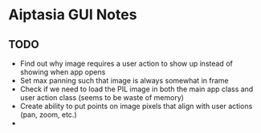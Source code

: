 # Aiptasia GUI Notes

## TODO
- Find out why image requires a user action to show up instead of showing when app opens
- Set max panning such that image is always somewhat in frame
- Check if we need to load the PIL image in both the main app class and user action class (seems to be waste of memory)
- Create ability to put points on image pixels that align with user actions (pan, zoom, etc.)
- 